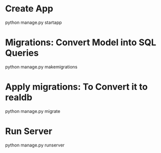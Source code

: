 # Create App
python manage.py startapp <AppName>

# Migrations: Convert Model into SQL Queries
python manage.py makemigrations

# Apply migrations: To Convert it to realdb
python manage.py migrate

# Run Server
python manage.py runserver

